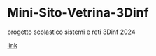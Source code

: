 # Mini-Sito-Vetrina-3Dinf
progetto scolastico sistemi e reti 3Dinf 2024

[link](https://gabrielestella.github.io/Mini-Sito-Vetrina-3Dinf/)
